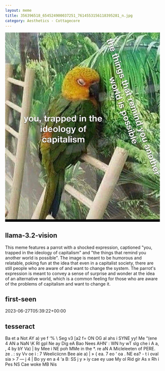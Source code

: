 ```yaml
---
layout: meme
title: 356396518_654524900037251_7614553156118395281_n.jpg
category: Aesthetics - Cottagecore
---
```


<div markdown="0"><a href="356396518_654524900037251_7614553156118395281_n.jpg"><img class="photo" src="356396518_654524900037251_7614553156118395281_n.jpg" /></a>

<h2>llama-3.2-vision</h2>
<p title="Llama-3.2-Vision-11B is a really good model that probably gets the visual details right but doesn't understand literary or media references, and often fails to accurately represent the physical arrangement of objects and the implied relationships between the objects.">This meme features a parrot with a shocked expression, captioned &quot;you, trapped in the ideology of capitalism&quot; and &quot;the things that remind you another world is possible&quot;. The image is meant to be humorous and relatable, poking fun at the idea that even in a capitalist society, there are still people who are aware of and want to change the system. The parrot&#x27;s expression is meant to convey a sense of surprise and wonder at the idea of an alternative world, which is a common feeling for those who are aware of the problems of capitalism and want to change it.</p>

<h2>first-seen</h2>
<p title="Because Git doesn't preserve file modification times, this metadata file contains the file's modification time when it was added to the library.">2023-06-27T05:39:22+00:00</p>

<h2>tesseract</h2>
<p title="Tesseract is often terrible and just gives a lot of nonsense characters, but it used to be the state of the art, and usually it is better at correctly representing text than llama-3.2-vision-11b.">Ba et a Not AY a) ye f ‘% \ Seg v3 [a2 f= ON OG al ahs i SYNE yy! Me “(ene 4 AN a NaN \K Rl gpI Ne ay  Dig eA Bao Nees AHN’ : WN hy wT slg che i A a, , 4 by bY Va) |  by Mee i NE poh  MMe in the *. re aN A Micleleeten of PERE. ze . : sy Vv oe i : 7 Weeliciicnn Bee aie a) | » &#123; ea. 7 eo ‘ oa . NE ea? - t i oval sia &gt; 7 — j 4 | Bo yy en a 4 ‘a B: SS j y » iy cae ey uae My ol Rid gir As x Rh  i Pes NS Cae woke MB Nis</p>

</div>

